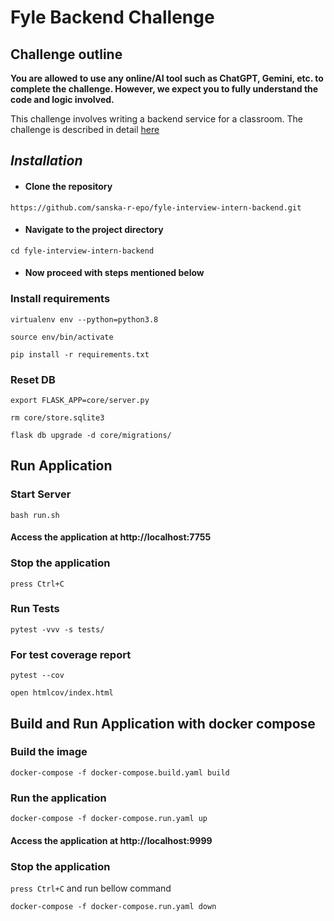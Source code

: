 # Fyle Backend Challenge

## Challenge outline

**You are allowed to use any online/AI tool such as ChatGPT, Gemini, etc. to complete the challenge. However, we expect you to fully understand the code and logic involved.**

This challenge involves writing a backend service for a classroom. The challenge is described in detail [here](./Application.md)

## **_Installation_**

* #### Clone the repository
```
https://github.com/sanska-r-epo/fyle-interview-intern-backend.git
```
* #### Navigate to the project directory
```
cd fyle-interview-intern-backend
```
* #### Now proceed with steps mentioned below

### Install requirements

```
virtualenv env --python=python3.8
```
```
source env/bin/activate
```
```
pip install -r requirements.txt
```
### Reset DB

```
export FLASK_APP=core/server.py
```
```
rm core/store.sqlite3
```
```
flask db upgrade -d core/migrations/
```

## **Run Application** 

### Start Server

```
bash run.sh
```
#### Access the application at http://localhost:7755

### Stop the application
` press Ctrl+C `

### Run Tests

```
pytest -vvv -s tests/
```

### For test coverage report
```
pytest --cov
```
```
open htmlcov/index.html
```

## **Build and Run Application with docker compose**

### Build the image

```
docker-compose -f docker-compose.build.yaml build
```

### Run the application

```
docker-compose -f docker-compose.run.yaml up
```
#### Access the application at http://localhost:9999

### Stop the application
` press Ctrl+C ` and run bellow command
```
docker-compose -f docker-compose.run.yaml down
```
